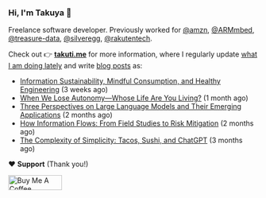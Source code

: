 ### Hi, I'm Takuya 👋

Freelance software developer. Previously worked for [@amzn](https://github.com/amzn), [@ARMmbed](https://github.com/ARMmbed), [@treasure-data](https://github.com/treasure-data), [@silveregg](https://github.com/silveregg), [@rakutentech](https://github.com/rakutentech).

Check out 👉 **[takuti.me](https://takuti.me/)** for more information, where I regularly update [what I am doing lately](https://takuti.me/now/) and write [blog posts](https://takuti.me/note/) as:


- [Information Sustainability, Mindful Consumption, and Healthy Engineering](https://takuti.me/note/information-diet/) (3 weeks ago)
- [When We Lose Autonomy—Whose Life Are You Living?](https://takuti.me/note/autonomy-and-life/) (1 month ago)
- [Three Perspectives on Large Language Models and Their Emerging Applications](https://takuti.me/note/three-perspectives-on-llms/) (2 months ago)
- [How Information Flows: From Field Studies to Risk Mitigation](https://takuti.me/note/how-information-flows/) (2 months ago)
- [The Complexity of Simplicity: Tacos, Sushi, and ChatGPT](https://takuti.me/note/complexity-of-simplicity/) (3 months ago)

❤️ **Support** (Thank you!)

<a href="https://www.buymeacoffee.com/takuti" target="_blank"><img src="https://cdn.buymeacoffee.com/buttons/v2/default-yellow.png" alt="Buy Me A Coffee" style="height: 30px !important;width: 108px !important;" ></a>

